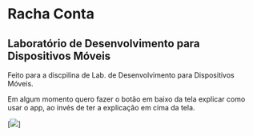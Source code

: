 # Racha Conta
## Laboratório de Desenvolvimento para Dispositivos Móveis
Feito para a discpilina de Lab. de Desenvolvimento para Dispositivos Móveis.

Em algum momento quero fazer o botão em baixo da tela explicar como usar o app, ao invés de ter a explicação em cima da tela.

[![](https://i.ibb.co/k35zWwC/Screenshot-2021-03-28-01-27-56-407-com-example-flutter-app.jpg)]

